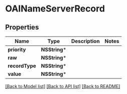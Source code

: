 # OAINameServerRecord

## Properties
Name | Type | Description | Notes
------------ | ------------- | ------------- | -------------
**priority** | **NSString*** |  | 
**raw** | **NSString*** |  | 
**recordType** | **NSString*** |  | 
**value** | **NSString*** |  | 

[[Back to Model list]](../README#documentation-for-models) [[Back to API list]](../README#documentation-for-api-endpoints) [[Back to README]](../README)


